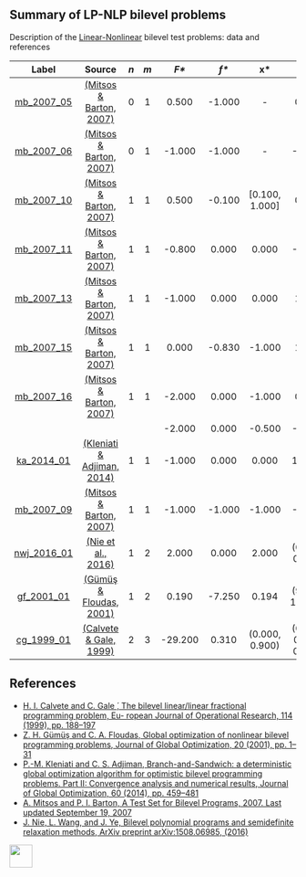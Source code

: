 ##  Summary of LP-NLP bilevel problems

Description of the [Linear-Nonlinear](LP-NLP-problems) bilevel test problems: data and references

| Label                               | Source                                                      |  _n_  |  _m_  |   _F*_    |   _f*_  |       __x*__      |               __y*__             |
| :---------------------------------: |:-----------------------------------------------------------:|:-----:|:-----:|:---------:|:-------:|:-----------------:|:--------------------------------:|
| [mb_2007_05](LP-NLP/mb_2007_05)     | [(Mitsos & Barton, 2007)][Mitsos & Barton, 2007]            |  0    |   1   |  0.500    | -1.000  | -                 | 0.500                            |
| [mb_2007_06](LP-NLP/mb_2007_06)     | [(Mitsos & Barton, 2007)][Mitsos & Barton, 2007]            |  0    |   1   |  -1.000   | -1.000  | -                 | -1.000                           |
| [mb_2007_10](LP-NLP/mb_2007_10)     | [(Mitsos & Barton, 2007)][Mitsos & Barton, 2007]            |  1    |   1   |  0.500    | -0.100  | [0.100, 1.000]    | 0.500                            |
| [mb_2007_11](LP-NLP/mb_2007_11)     | [(Mitsos & Barton, 2007)][Mitsos & Barton, 2007]            |  1    |   1   |  -0.800   | 0.000   | 0.000             | -0.800                           |
| [mb_2007_13](LP-NLP/mb_2007_13)     | [(Mitsos & Barton, 2007)][Mitsos & Barton, 2007]            |  1    |   1   |  -1.000   | 0.000   | 0.000             | 1.000                            |
| [mb_2007_15](LP-NLP/mb_2007_15)     | [(Mitsos & Barton, 2007)][Mitsos & Barton, 2007]            |  1    |   1   |  0.000    | -0.830  | -1.000            | 1.000                            |
| [mb_2007_16](LP-NLP/mb_2007_16)     | [(Mitsos & Barton, 2007)][Mitsos & Barton, 2007]            |  1    |   1   |  -2.000   | 0.000   | -1.000            | 0.000                            |
|                                     |                                                             |       |       |  -2.000   | 0.000   | -0.500            | -1.000                           |
| [ka_2014_01](LP-NLP/ka_2014_01)     | [(Kleniati & Adjiman, 2014)][Kleniati & Adjiman, 2014]      |  1    |   1   |  -1.000   | 0.000   | 0.000             | 1.0000                           |
| [mb_2007_09](LP-NLP/mb_2007_09)     | [(Mitsos & Barton, 2007)][Mitsos & Barton, 2007]            |  1    |   1   |  -1.000   | -1.000  | -1.000            | -1.000                           |
| [nwj_2016_01](LP-NLP/nwj_2016_01)   | [(Nie et al., 2016)][Nie et al., 2016]                      |  1    |   2   |  2.000    | 0.000   | 2.000             | (0.000, 0.000)                   |
| [gf_2001_01](LP-NLP/gf_2001_01)     | [(Gümüş & Floudas, 2001)][Gümüş & Floudas, 2001]            |  1    |   2   |  0.190    | -7.250  | 0.194             | (9.970, 10.000)                  |
| [cg_1999_01](LP-NLP/cg_1999_01)     | [(Calvete & Gale, 1999)][Calvete & Gale, 1999]              |  2    |   3   |  -29.200  | 0.310   | (0.000, 0.900)    | (0.000, 0.600, 0.400)            |

##  References

 - [H. I. Calvete and C. Gale ́, The bilevel linear/linear fractional programming problem, Eu- ropean Journal of Operational Research, 114 (1999), pp. 188–197](https://doi.org/10.1016/S0377-2217(98)00078-2)
 - [Z. H. Gümüş and C. A. Floudas, Global optimization of nonlinear bilevel programming problems, Journal of Global Optimization, 20 (2001), pp. 1–31](https://doi.org/10.1023/A:1011268113791)
 - [P.-M. Kleniati and C. S. Adjiman, Branch-and-Sandwich: a deterministic global optimization algorithm for optimistic bilevel programming problems. Part II: Convergence analysis and numerical results, Journal of Global Optimization, 60 (2014), pp. 459–481](https://doi.org/10.1007/s10898-013-0120-8)
 - [A. Mitsos and P. I. Barton, A Test Set for Bilevel Programs, 2007. Last updated September 19, 2007](https://www.researchgate.net/publication/228455291_A_test_set_for_bilevel_programs)
 - [J. Nie, L. Wang, and J. Ye, Bilevel polynomial programs and semidefinite relaxation methods, ArXiv preprint arXiv:1508.06985, (2016)](https://arxiv.org/pdf/1508.06985v3.pdf)

[<img src="https://cdn1.iconfinder.com/data/icons/MetroStation-PNG/128/MB__home.png" width="40" height="40">](index "Back to homepage")

[Calvete & Gale, 1999]: https://doi.org/10.1016/S0377-2217(98)00078-2
[Gümüş & Floudas, 2001]: https://doi.org/10.1023/A:1011268113791
[Kleniati & Adjiman, 2014]: https://doi.org/10.1007/s10898-013-0120-8
[Mitsos & Barton, 2007]: https://www.researchgate.net/publication/228455291_A_test_set_for_bilevel_programs
[Nie et al., 2016]: https://arxiv.org/pdf/1508.06985v3.pdf